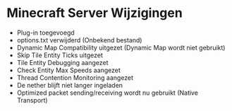 # Minecraft Server Wijzigingen



- Plug-in toegevoegd
- options.txt verwijderd (Onbekend bestand)
- Dynamic Map Compatibility uitgezet (Dynamic Map wordt niet gebruikt)
- Skip Tile Entity Ticks uitgezet
- Tile Entity Debugging aangezet
- Check Entity Max Speeds aangezet
- Thread Contention Monitoring aangezet
- De nether blijft niet langer ingeladen
- Optimized packet sending/receiving wordt nu gebruikt (Native Transport)
